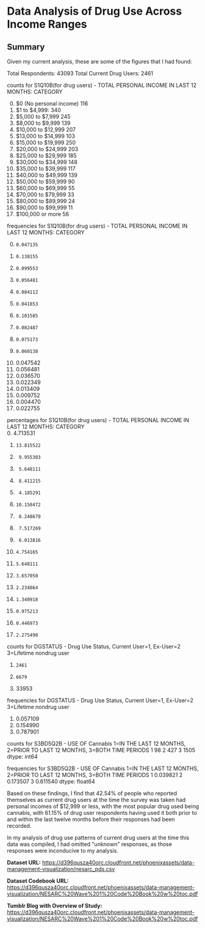 <h1>Data Analysis of Drug Use Across Income Ranges</h1>

<h2>Summary</h2>
Given my current analysis, these are some of the figures that I had found:

Total Respondents: 43093
Total Current Drug Users: 2461

counts for S1Q10B(for drug users) - TOTAL PERSONAL INCOME IN LAST 12 MONTHS: CATEGORY

 0. $0 (No personal income) 	116
 1. $1 to $4,999: 				340
 2. $5,000 to $7,999			245
 3. $8,000 to $9,999			139
 4. $10,000 to $12,999  		207
 5. $13,000 to $14,999  		103
 6. $15,000 to $19,999  		250
 7. $20,000 to $24,999  		203
 8. $25,000 to $29,999			185
 9. $30,000 to $34,999			148
 10. $35,000 to $39,999			117
 11. $40,000 to $49,999			139
 12. $50,000 to $59,999			90
 13. $60,000 to $69,999 		55
 14. $70,000 to $79,999			33
 15. $80,000 to $89,999			24
 16. $90,000 to $99,999			11
 17. $100,000 or more			56


frequencies for S1Q10B(for drug users) - TOTAL PERSONAL INCOME IN LAST 12
MONTHS: CATEGORY 

0.     0.047135  
1.     0.138155   
2.     0.099553    
3.     0.056481  
4.     0.084112  
5.     0.041853    
6.     0.101585   
7.     0.082487   
8.     0.075173  
9.     0.060138  
10.    0.047542  
11.    0.056481  
12.    0.036570  
13.    0.022349  
14.    0.013409  
15.    0.009752  
16.    0.004470  
17.    0.022755 


percentages for S1Q10B(for drug users) - TOTAL PERSONAL INCOME IN LAST 12 MONTHS: CATEGORY       
0.      4.713531    
1.     13.815522   
2.      9.955303   
3.      5.648111   
4.      8.411215   
5.      4.185291   
6.     10.158472    
7.      8.248679    
8.      7.517269    
9.      6.013816   
10.     4.754165   
11.     5.648111   
12.     3.657050    
13.     2.234864    
14.     1.340918    
15.     0.975213    
16.     0.446973    
17.     2.275498

counts for DGSTATUS - Drug Use Status, Current User=1, Ex-User=2
3=Lifetime nondrug user   
1.     2461    
2.     6679    
3.    33953     


frequencies for DGSTATUS - Drug Use Status, Current User=1, Ex-User=2
3=Lifetime nondrug user      
1.    0.057109     
2.    0.154990     
3.    0.787901   

counts for S3BD5Q2B - USE OF Cannabis 1=IN THE LAST 12 MONTHS,
2=PRIOR TO LAST 12 MONTHS, 3=BOTH TIME PERIODS
1      98
2     427
3    1505
dtype: int64

frequencies for S3BD5Q2B - USE OF Cannabis 1=IN THE LAST 12 MONTHS,
2=PRIOR TO LAST 12 MONTHS, 3=BOTH TIME PERIODS
1    0.039821
2    0.173507
3    0.611540
dtype: float64  

<p>
Based on these findings, I find that 42.54% of people who reported themselves
as current drug users at the time the survey was taken had personal incomes of 
$12,999 or less, with the most popular drug used being cannabis, with 61.15% of
drug user respondents having used it both prior to and within the last twelve
months before their responses had been recorded. 

In my analysis of drug use patterns of current drug users at the time this data
was compiled, I had omitted "unknown" responses, as those responses were 
inconducive to my analysis.
</p>

<b>Dataset URL:</b> https://d396qusza40orc.cloudfront.net/phoenixassets/data-management-visualization/nesarc_pds.csv

<b>Dataset Codebook URL:</b> https://d396qusza40orc.cloudfront.net/phoenixassets/data-management-visualization/NESARC%20Wave%201%20Code%20Book%20w%20toc.pdf

<b>Tumblr Blog with Overview of Study:</b> https://d396qusza40orc.cloudfront.net/phoenixassets/data-management-visualization/NESARC%20Wave%201%20Code%20Book%20w%20toc.pdf


